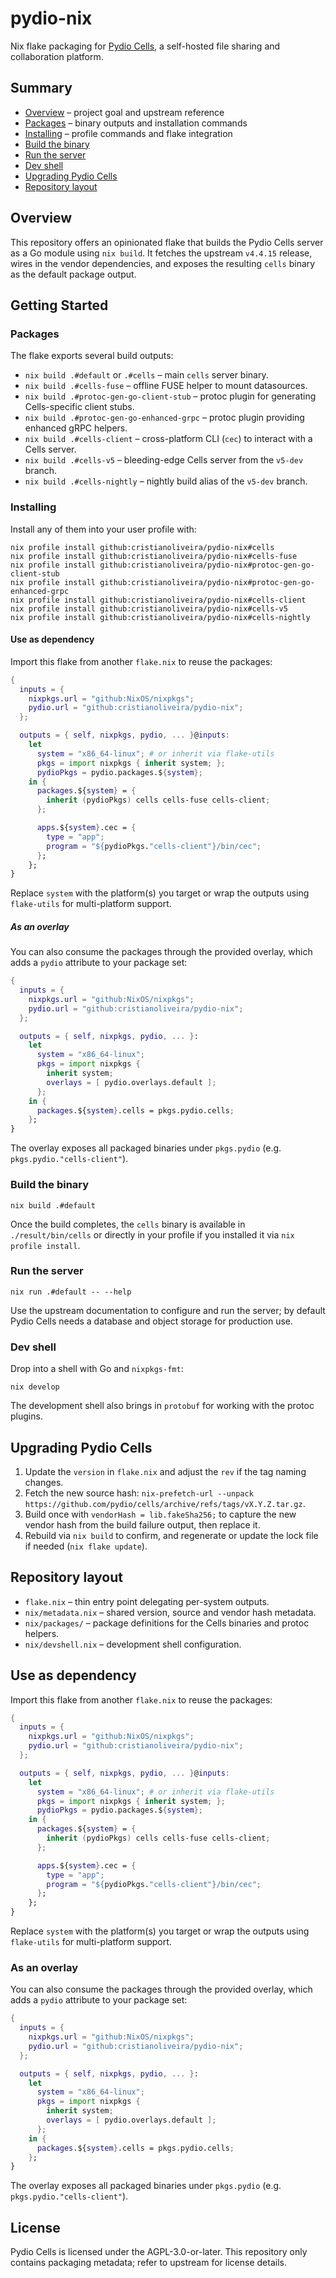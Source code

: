 # pydio-nix

Nix flake packaging for [Pydio Cells](https://github.com/pydio/cells), a self-hosted file sharing and collaboration platform.

## Summary

- [Overview](#overview) – project goal and upstream reference
- [Packages](#packages) – binary outputs and installation commands
- [Installing](#installing) – profile commands and flake integration
- [Build the binary](#build-the-binary)
- [Run the server](#run-the-server)
- [Dev shell](#dev-shell)
- [Upgrading Pydio Cells](#upgrading-pydio-cells)
- [Repository layout](#repository-layout)
## Overview

This repository offers an opinionated flake that builds the Pydio Cells server as a Go module using `nix build`. It fetches the upstream `v4.4.15` release, wires in the vendor dependencies, and exposes the resulting `cells` binary as the default package output.

## Getting Started

### Packages

The flake exports several build outputs:

- `nix build .#default` or `.#cells` – main `cells` server binary.
- `nix build .#cells-fuse` – offline FUSE helper to mount datasources.
- `nix build .#protoc-gen-go-client-stub` – protoc plugin for generating Cells-specific client stubs.
- `nix build .#protoc-gen-go-enhanced-grpc` – protoc plugin providing enhanced gRPC helpers.
- `nix build .#cells-client` – cross-platform CLI (`cec`) to interact with a Cells server.
- `nix build .#cells-v5` – bleeding-edge Cells server from the `v5-dev` branch.
- `nix build .#cells-nightly` – nightly build alias of the `v5-dev` branch.

### Installing

Install any of them into your user profile with:

```
nix profile install github:cristianoliveira/pydio-nix#cells
nix profile install github:cristianoliveira/pydio-nix#cells-fuse
nix profile install github:cristianoliveira/pydio-nix#protoc-gen-go-client-stub
nix profile install github:cristianoliveira/pydio-nix#protoc-gen-go-enhanced-grpc
nix profile install github:cristianoliveira/pydio-nix#cells-client
nix profile install github:cristianoliveira/pydio-nix#cells-v5
nix profile install github:cristianoliveira/pydio-nix#cells-nightly
```

#### Use as dependency

Import this flake from another `flake.nix` to reuse the packages:

```nix
{
  inputs = {
    nixpkgs.url = "github:NixOS/nixpkgs";
    pydio.url = "github:cristianoliveira/pydio-nix";
  };

  outputs = { self, nixpkgs, pydio, ... }@inputs:
    let
      system = "x86_64-linux"; # or inherit via flake-utils
      pkgs = import nixpkgs { inherit system; };
      pydioPkgs = pydio.packages.${system};
    in {
      packages.${system} = {
        inherit (pydioPkgs) cells cells-fuse cells-client;
      };

      apps.${system}.cec = {
        type = "app";
        program = "${pydioPkgs."cells-client"}/bin/cec";
      };
    };
}
```

Replace `system` with the platform(s) you target or wrap the outputs using `flake-utils` for multi-platform support.

##### As an overlay

You can also consume the packages through the provided overlay, which adds a `pydio` attribute to your package set:

```nix
{
  inputs = {
    nixpkgs.url = "github:NixOS/nixpkgs";
    pydio.url = "github:cristianoliveira/pydio-nix";
  };

  outputs = { self, nixpkgs, pydio, ... }:
    let
      system = "x86_64-linux";
      pkgs = import nixpkgs {
        inherit system;
        overlays = [ pydio.overlays.default ];
      };
    in {
      packages.${system}.cells = pkgs.pydio.cells;
    };
}
```

The overlay exposes all packaged binaries under `pkgs.pydio` (e.g. `pkgs.pydio."cells-client"`).

### Build the binary

```
nix build .#default
```

Once the build completes, the `cells` binary is available in `./result/bin/cells` or directly in your profile if you installed it via `nix profile install`.

### Run the server

```
nix run .#default -- --help
```

Use the upstream documentation to configure and run the server; by default Pydio Cells needs a database and object storage for production use.

### Dev shell

Drop into a shell with Go and `nixpkgs-fmt`:

```
nix develop
```

The development shell also brings in `protobuf` for working with the protoc plugins.

## Upgrading Pydio Cells

1. Update the `version` in `flake.nix` and adjust the `rev` if the tag naming changes.
2. Fetch the new source hash: `nix-prefetch-url --unpack https://github.com/pydio/cells/archive/refs/tags/vX.Y.Z.tar.gz`.
3. Build once with `vendorHash = lib.fakeSha256;` to capture the new vendor hash from the build failure output, then replace it.
4. Rebuild via `nix build` to confirm, and regenerate or update the lock file if needed (`nix flake update`).

## Repository layout

- `flake.nix` – thin entry point delegating per-system outputs.
- `nix/metadata.nix` – shared version, source and vendor hash metadata.
- `nix/packages/` – package definitions for the Cells binaries and protoc helpers.
- `nix/devshell.nix` – development shell configuration.

## Use as dependency

Import this flake from another `flake.nix` to reuse the packages:

```nix
{
  inputs = {
    nixpkgs.url = "github:NixOS/nixpkgs";
    pydio.url = "github:cristianoliveira/pydio-nix";
  };

  outputs = { self, nixpkgs, pydio, ... }@inputs:
    let
      system = "x86_64-linux"; # or inherit via flake-utils
      pkgs = import nixpkgs { inherit system; };
      pydioPkgs = pydio.packages.${system};
    in {
      packages.${system} = {
        inherit (pydioPkgs) cells cells-fuse cells-client;
      };

      apps.${system}.cec = {
        type = "app";
        program = "${pydioPkgs."cells-client"}/bin/cec";
      };
    };
}
```

Replace `system` with the platform(s) you target or wrap the outputs using `flake-utils` for multi-platform support.

### As an overlay

You can also consume the packages through the provided overlay, which adds a `pydio` attribute to your package set:

```nix
{
  inputs = {
    nixpkgs.url = "github:NixOS/nixpkgs";
    pydio.url = "github:cristianoliveira/pydio-nix";
  };

  outputs = { self, nixpkgs, pydio, ... }:
    let
      system = "x86_64-linux";
      pkgs = import nixpkgs {
        inherit system;
        overlays = [ pydio.overlays.default ];
      };
    in {
      packages.${system}.cells = pkgs.pydio.cells;
    };
}
```

The overlay exposes all packaged binaries under `pkgs.pydio` (e.g. `pkgs.pydio."cells-client"`).

## License

Pydio Cells is licensed under the AGPL-3.0-or-later. This repository only contains packaging metadata; refer to upstream for license details.
